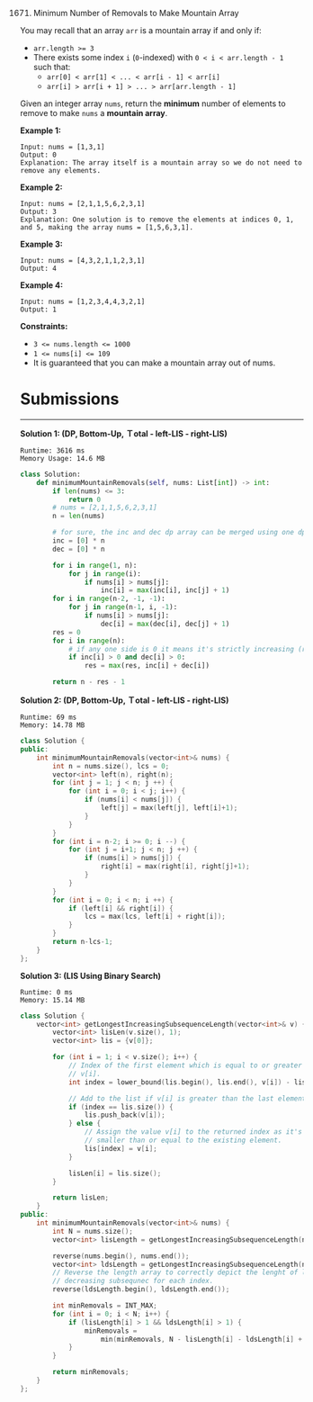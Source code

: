 1671. Minimum Number of Removals to Make Mountain Array

You may recall that an array `arr` is a mountain array if and only if:

* `arr.length >= 3`
* There exists some index `i` (`0`-indexed) with `0 < i < arr.length - 1` such that:
    * `arr[0] < arr[1] < ... < arr[i - 1] < arr[i]`
    * `arr[i] > arr[i + 1] > ... > arr[arr.length - 1]`

Given an integer array `nums`, return the **minimum** number of elements to remove to make `nums` a **mountain array**.

 

**Example 1:**
```
Input: nums = [1,3,1]
Output: 0
Explanation: The array itself is a mountain array so we do not need to remove any elements.
```

**Example 2:**
```
Input: nums = [2,1,1,5,6,2,3,1]
Output: 3
Explanation: One solution is to remove the elements at indices 0, 1, and 5, making the array nums = [1,5,6,3,1].
```

**Example 3:**
```
Input: nums = [4,3,2,1,1,2,3,1]
Output: 4
```

**Example 4:**
```
Input: nums = [1,2,3,4,4,3,2,1]
Output: 1
```

**Constraints:**

* `3 <= nums.length <= 1000`
* `1 <= nums[i] <= 109`
* It is guaranteed that you can make a mountain array out of nums.

# Submissions
---
**Solution 1: (DP, Bottom-Up, Ｔotal - left-LIS - right-LIS)**
```
Runtime: 3616 ms
Memory Usage: 14.6 MB
```
```python
class Solution:
    def minimumMountainRemovals(self, nums: List[int]) -> int:
        if len(nums) <= 3:
            return 0
        # nums = [2,1,1,5,6,2,3,1]
        n = len(nums)

        # for sure, the inc and dec dp array can be merged using one dp array... but 2 array is easier to read.... 
        inc = [0] * n
        dec = [0] * n

        for i in range(1, n):
            for j in range(i):
                if nums[i] > nums[j]:
                    inc[i] = max(inc[i], inc[j] + 1)
        for i in range(n-2, -1, -1):
            for j in range(n-1, i, -1):
                if nums[i] > nums[j]:
                    dec[i] = max(dec[i], dec[j] + 1)
        res = 0
        for i in range(n):
            # if any one side is 0 it means it's strictly increasing (right side) or desceasing (left side) and these positions are not valid
            if inc[i] > 0 and dec[i] > 0:
                res = max(res, inc[i] + dec[i])

        return n - res - 1
```

**Solution 2: (DP, Bottom-Up, Ｔotal - left-LIS - right-LIS)**
```
Runtime: 69 ms
Memory: 14.78 MB
```
```c++
class Solution {
public:
    int minimumMountainRemovals(vector<int>& nums) {
        int n = nums.size(), lcs = 0;
        vector<int> left(n), right(n);
        for (int j = 1; j < n; j ++) {
            for (int i = 0; i < j; i++) {
                if (nums[i] < nums[j]) {
                    left[j] = max(left[j], left[i]+1);
                }
            }
        }
        for (int i = n-2; i >= 0; i --) {
            for (int j = i+1; j < n; j ++) {
                if (nums[i] > nums[j]) {
                    right[i] = max(right[i], right[j]+1);
                }
            }
        }
        for (int i = 0; i < n; i ++) {
            if (left[i] && right[i]) {
                lcs = max(lcs, left[i] + right[i]);
            }
        }
        return n-lcs-1;
    }
};
```

**Solution 3: (LIS Using Binary Search)**
```
Runtime: 0 ms
Memory: 15.14 MB
```
```c++
class Solution {
    vector<int> getLongestIncreasingSubsequenceLength(vector<int>& v) {
        vector<int> lisLen(v.size(), 1);
        vector<int> lis = {v[0]};

        for (int i = 1; i < v.size(); i++) {
            // Index of the first element which is equal to or greater than
            // v[i].
            int index = lower_bound(lis.begin(), lis.end(), v[i]) - lis.begin();

            // Add to the list if v[i] is greater than the last element.
            if (index == lis.size()) {
                lis.push_back(v[i]);
            } else {
                // Assign the value v[i] to the returned index as it's going to
                // smaller than or equal to the existing element.
                lis[index] = v[i];
            }

            lisLen[i] = lis.size();
        }

        return lisLen;
    }
public:
    int minimumMountainRemovals(vector<int>& nums) {
        int N = nums.size();
        vector<int> lisLength = getLongestIncreasingSubsequenceLength(nums);

        reverse(nums.begin(), nums.end());
        vector<int> ldsLength = getLongestIncreasingSubsequenceLength(nums);
        // Reverse the length array to correctly depict the lenght of longest
        // decreasing subsequnec for each index.
        reverse(ldsLength.begin(), ldsLength.end());

        int minRemovals = INT_MAX;
        for (int i = 0; i < N; i++) {
            if (lisLength[i] > 1 && ldsLength[i] > 1) {
                minRemovals =
                    min(minRemovals, N - lisLength[i] - ldsLength[i] + 1);
            }
        }

        return minRemovals;
    }
};
```
